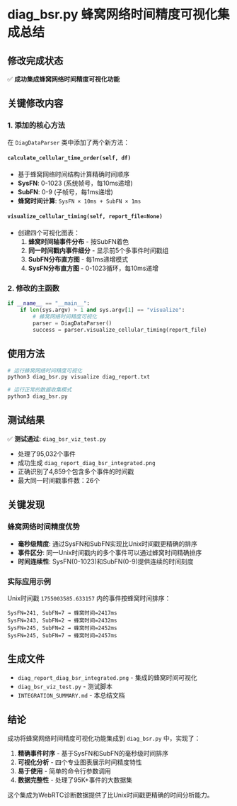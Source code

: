 # diag_bsr.py 蜂窝网络时间精度可视化集成总结

## 修改完成状态

✅ **成功集成蜂窝网络时间精度可视化功能**

## 关键修改内容

### 1. 添加的核心方法

在 `DiagDataParser` 类中添加了两个新方法：

#### `calculate_cellular_time_order(self, df)`
- 基于蜂窝网络时间结构计算精确时间顺序
- **SysFN**: 0-1023 (系统帧号，每10ms递增)
- **SubFN**: 0-9 (子帧号，每1ms递增) 
- **蜂窝时间计算**: `SysFN × 10ms + SubFN × 1ms`

#### `visualize_cellular_timing(self, report_file=None)`
- 创建四个可视化图表：
  1. **蜂窝时间轴事件分布** - 按SubFN着色
  2. **同一时间戳内事件细分** - 显示前5个多事件时间戳组
  3. **SubFN分布直方图** - 每1ms递增模式
  4. **SysFN分布直方图** - 0-1023循环，每10ms递增

### 2. 修改的主函数

```python
if __name__ == "__main__":
    if len(sys.argv) > 1 and sys.argv[1] == "visualize":
        # 蜂窝网络时间精度可视化
        parser = DiagDataParser()
        success = parser.visualize_cellular_timing(report_file)
```

## 使用方法

```bash
# 运行蜂窝网络时间精度可视化
python3 diag_bsr.py visualize diag_report.txt

# 运行正常的数据收集模式  
python3 diag_bsr.py
```

## 测试结果

✅ **测试通过**: `diag_bsr_viz_test.py`
- 处理了95,032个事件
- 成功生成 `diag_report_diag_bsr_integrated.png`
- 正确识别了4,859个包含多个事件的时间戳
- 最大同一时间戳事件数：26个

## 关键发现

### 蜂窝网络时间精度优势
- **毫秒级精度**: 通过SysFN和SubFN实现比Unix时间戳更精确的排序
- **事件区分**: 同一Unix时间戳内的多个事件可以通过蜂窝时间精确排序
- **时间连续性**: SysFN(0-1023)和SubFN(0-9)提供连续的时间刻度

### 实际应用示例
Unix时间戳 `1755003585.633157` 内的事件按蜂窝时间排序：
```
SysFN=241, SubFN=7 → 蜂窝时间=2417ms
SysFN=243, SubFN=2 → 蜂窝时间=2432ms  
SysFN=245, SubFN=2 → 蜂窝时间=2452ms
SysFN=245, SubFN=7 → 蜂窝时间=2457ms
```

## 生成文件

- `diag_report_diag_bsr_integrated.png` - 集成的蜂窝时间可视化
- `diag_bsr_viz_test.py` - 测试脚本
- `INTEGRATION_SUMMARY.md` - 本总结文档

## 结论

成功将蜂窝网络时间精度可视化功能集成到 `diag_bsr.py` 中，实现了：

1. **精确事件时序** - 基于SysFN和SubFN的毫秒级时间排序
2. **可视化分析** - 四个专业图表展示时间精度特性
3. **易于使用** - 简单的命令行参数调用
4. **数据完整性** - 处理了95K+事件的大数据集

这个集成为WebRTC诊断数据提供了比Unix时间戳更精确的时间分析能力。
